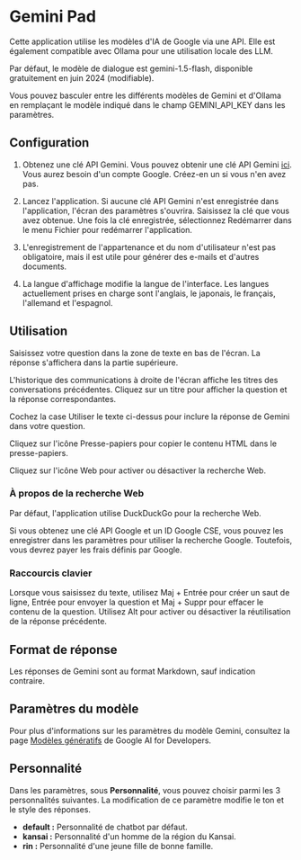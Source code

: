 <!-- 2024-06-13 -->
# Gemini Pad

Cette application utilise les modèles d'IA de Google via une API.
Elle est également compatible avec Ollama pour une utilisation locale des LLM.

Par défaut, le modèle de dialogue est gemini-1.5-flash, disponible gratuitement en juin 2024 (modifiable).

Vous pouvez basculer entre les différents modèles de Gemini et d'Ollama en remplaçant le modèle indiqué dans le champ GEMINI_API_KEY dans les paramètres.

## Configuration

1. Obtenez une clé API Gemini.
   Vous pouvez obtenir une clé API Gemini [ici](https://aistudio.google.com/app/prompts/new_freeform).
   Vous aurez besoin d'un compte Google. Créez-en un si vous n'en avez pas.

2. Lancez l'application. Si aucune clé API Gemini n'est enregistrée dans l'application, l'écran des paramètres s'ouvrira. Saisissez la clé que vous avez obtenue.
   Une fois la clé enregistrée, sélectionnez Redémarrer dans le menu Fichier pour redémarrer l'application.

3. L'enregistrement de l'appartenance et du nom d'utilisateur n'est pas obligatoire, mais il est utile pour générer des e-mails et d'autres documents.

4. La langue d'affichage modifie la langue de l'interface. Les langues actuellement prises en charge sont l'anglais, le japonais, le français, l'allemand et l'espagnol.

## Utilisation

Saisissez votre question dans la zone de texte en bas de l'écran. La réponse s'affichera dans la partie supérieure.

L'historique des communications à droite de l'écran affiche les titres des conversations précédentes. Cliquez sur un titre pour afficher la question et la réponse correspondantes.

Cochez la case Utiliser le texte ci-dessus pour inclure la réponse de Gemini dans votre question.

Cliquez sur l'icône Presse-papiers pour copier le contenu HTML dans le presse-papiers.

Cliquez sur l'icône Web pour activer ou désactiver la recherche Web.

### À propos de la recherche Web

Par défaut, l'application utilise DuckDuckGo pour la recherche Web.

Si vous obtenez une clé API Google et un ID Google CSE, vous pouvez les enregistrer dans les paramètres pour utiliser la recherche Google. Toutefois, vous devrez payer les frais définis par Google.

### Raccourcis clavier

Lorsque vous saisissez du texte, utilisez Maj + Entrée pour créer un saut de ligne, Entrée pour envoyer la question et Maj + Suppr pour effacer le contenu de la question.
Utilisez Alt pour activer ou désactiver la réutilisation de la réponse précédente.

## Format de réponse

Les réponses de Gemini sont au format Markdown, sauf indication contraire.

## Paramètres du modèle

Pour plus d'informations sur les paramètres du modèle Gemini, consultez la page [Modèles génératifs](https://ai.google.dev/gemini-api/docs/models/generative-models?hl=ja&_gl=1*1fu959e*_up*MQ..*_ga*MTgyNTQxNDY0NC4xNzE0MDIxNDY3*_ga_P1DBVKWT6V*MTcxNDAyMTQ2Ny4xLjAuMTcxNDAyMTg1NC4wLjAuMA..) de Google AI for Developers.

## Personnalité

Dans les paramètres, sous **Personnalité**, vous pouvez choisir parmi les 3 personnalités suivantes. La modification de ce paramètre modifie le ton et le style des réponses.

* **default :** Personnalité de chatbot par défaut.
* **kansai :** Personnalité d'un homme de la région du Kansai.
* **rin :** Personnalité d'une jeune fille de bonne famille.
<!-- gemini-1.0-pro -->